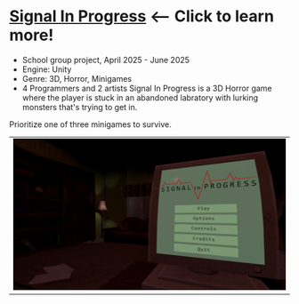 # [Signal In Progress](https://github.com/sim7234/Portfolio/blob/main/Signal%20In%20Progress.md) <-- Click to learn more! 
* School group project, April 2025 - June 2025
* Engine: Unity
* Genre: 3D, Horror, Minigames
* 4 Programmers and 2 artists
Signal In Progress is a 3D Horror game where the player is stuck in an abandoned labratory with lurking monsters that's trying to get in.

Prioritize one of three minigames to survive.

<table>
  <tr>
    <td ><img src="Signal_In_Progress\MainMenu.png"/></td>
  </tr>
</table>



    
